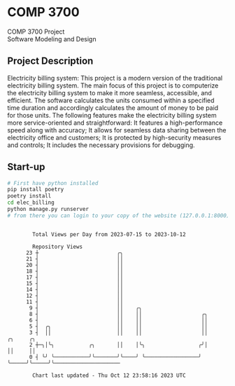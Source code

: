 # COMP 3700
COMP 3700 Project  
Software Modeling and Design
## Project Description
Electricity billing system: This project is a modern version of the traditional electricity billing system. The main focus of this project is to computerize the electricity billing system to make it more seamless, accessible, and efficient. The software calculates the units consumed within a specified time duration and accordingly calculates the amount of money to be paid for those units. The following features make the electricity billing system more service-oriented and straightforward: It features a high-performance speed along with accuracy; It allows for seamless data sharing between the electricity office and customers; It is protected by high-security measures and controls; It includes the necessary provisions for debugging.

## Start-up
```bash
# First have python installed
pip install poetry
poetry install
cd elec_billing
python manage.py runserver
# from there you can login to your copy of the website (127.0.0.1:8000), default creds are admin/admin
```

```

        Total Views per Day from 2023-07-15 to 2023-10-12

        Repository Views
      23 ┼                         ╭╮
      21 ┤                         ││
      20 ┤                         ││
      18 ┤                         ││
      17 ┤                         ││
      15 ┤                         ││
      14 ┤                         ││
      12 ┤                         ││
      11 ┤                         ││
       9 ┤                         ││    ╭╮
       8 ┤                         ││    ││                   ╭╮
       6 ┤                         ││    ││                   ││
       5 ┤  ╭╮                     ││    ││                   ││
       3 ┤  ││                     ││    ││                   ││     ╭╮     ╭╮
       2 ┼─╮│╰╮           ╭╮       ││    │╰╮                 ╭╯│     ││     ││
       0 ┤ ╰╯ ╰───────────╯╰───────╯╰────╯ ╰─────────────────╯ ╰─────╯╰─────╯╰─────────────────────

        Chart last updated - Thu Oct 12 23:58:16 2023 UTC
        
```
